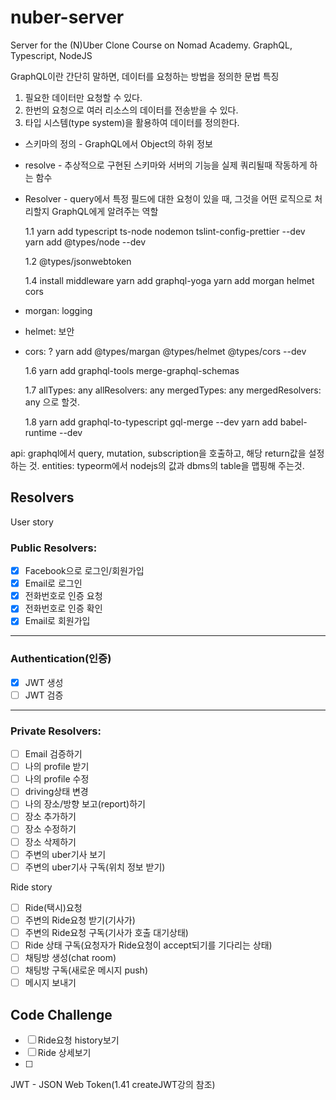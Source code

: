 # nuber-server

Server for the (N)Uber Clone Course on Nomad Academy. GraphQL, Typescript, NodeJS

GraphQL이란 간단히 말하면, 데이터를 요청하는 방법을 정의한 문법
특징

1. 필요한 데이터만 요청할 수 있다.
2. 한번의 요청으로 여러 리소스의 데이터를 전송받을 수 있다.
3. 타입 시스템(type system)을 활용하여 데이터를 정의한다.

- 스키마의 정의 - GraphQL에서 Object의 하위 정보
- resolve - 추상적으로 구현된 스키마와 서버의 기능을 실제 쿼리될때 작동하게 하는 함수
- Resolver - query에서 특정 필드에 대한 요청이 있을 때, 그것을 어떤 로직으로 처리할지 GraphQL에게 알려주는 역할

  1.1
  yarn add typescript ts-node nodemon tslint-config-prettier --dev
  yarn add @types/node --dev

  1.2 @types/jsonwebtoken

  1.4
  install middleware
  yarn add graphql-yoga
  yarn add morgan helmet cors

* morgan: logging
* helmet: 보안
* cors: ?
  yarn add @types/margan @types/helmet @types/cors --dev

  1.6
  yarn add graphql-tools merge-graphql-schemas

  1.7
  allTypes: any
  allResolvers: any
  mergedTypes: any
  mergedResolvers: any
  으로 할것.

  1.8
  yarn add graphql-to-typescript gql-merge --dev
  yarn add babel-runtime --dev

api: graphql에서 query, mutation, subscription을 호출하고, 해당 return값을 설정하는 것.
entities: typeorm에서 nodejs의 값과 dbms의 table을 맵핑해 주는것.

## Resolvers

User story

### Public Resolvers:

- [x] Facebook으로 로그인/회원가입
- [x] Email로 로그인
- [x] 전화번호로 인증 요청
- [x] 전화번호로 인증 확인
- [x] Email로 회원가입

---

### Authentication(인증)

- [x] JWT 생성
- [ ] JWT 검증

---

### Private Resolvers:

- [ ] Email 검증하기
- [ ] 나의 profile 받기
- [ ] 나의 profile 수정
- [ ] driving상태 변경
- [ ] 나의 장소/방향 보고(report)하기
- [ ] 장소 추가하기
- [ ] 장소 수정하기
- [ ] 장소 삭제하기
- [ ] 주변의 uber기사 보기
- [ ] 주변의 uber기사 구독(위치 정보 받기)

Ride story

- [ ] Ride(택시)요청
- [ ] 주변의 Ride요청 받기(기사가)
- [ ] 주변의 Ride요청 구독(기사가 호출 대기상태)
- [ ] Ride 상태 구독(요청자가 Ride요청이 accept되기를 기다리는 상태)
- [ ] 채팅방 생성(chat room)
- [ ] 채팅방 구독(새로운 메시지 push)
- [ ] 메시지 보내기

## Code Challenge

- [ ] Ride요청 history보기
- [ ] Ride 상세보기
- [ ]

JWT - JSON Web Token(1.41 createJWT강의 참조)

